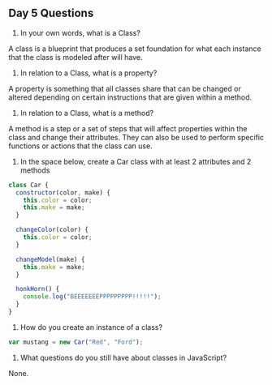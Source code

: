 ## Day 5 Questions

1. In your own words, what is a Class?

A class is a blueprint that produces a set foundation for what each instance that the class is modeled after will have.

1. In relation to a Class, what is a property?

A property is something that all classes share that can be changed or altered depending on certain instructions that are given within a method.

1. In relation to a Class, what is a method?

A method is a step or a set of steps that will affect properties within the class and change their attributes. They can also be used to perform specific functions or actions that the class can use.

1. In the space below, create a Car class with at least 2 attributes and 2 methods

```JavaScript
class Car {
  constructor(color, make) {
    this.color = color;
    this.make = make;
  }

  changeColor(color) {
    this.color = color;
  }

  changeModel(make) {
    this.make = make;
  }

  honkHorn() {
    console.log("BEEEEEEEPPPPPPPPP!!!!!");
  }
}
```

1. How do you create an instance of a class?

```JavaScript
var mustang = new Car("Red", "Ford");
```

1. What questions do you still have about classes in JavaScript?

None.
